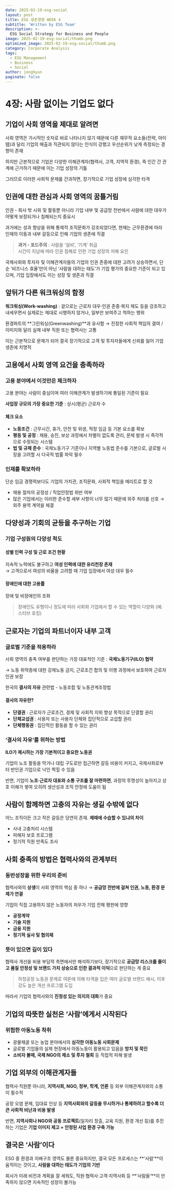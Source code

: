 ```yaml
---
date: 2025-02-19-esg-social
layout: post
title: ESG 생존경영 WEEK 4
subtitle: 'Written by ESG Team'
description: >-
  ESG Social Strategy for Business and People
image: 2025-02-19-esg-social/thumb.png
optimized_image: 2025-02-19-esg-social/thumb.png
category: Corporate Analysis
tags:
  - ESG Management
  - Business
  - Social
author: jonghyun  
paginate: false
---
```

# 4장: 사람 없이는 기업도 없다  
## 기업이 사회 영역을 제대로 알려면  

사회 영역은 가시적인 숫자로 바로 나타나지 않기 때문에 다른 재무적 요소들(전략, 아이템)과 달리 기업의 매출과 직관되지 않다는 인식이 강했고 우선순위가 낮게 측정되는 경향이 존재  

하지만 근본적으로 기업은 다양한 이해관계자(협력사, 고객, 지역적 환경), 즉 인간 간 관계에 근거하기 때문에 이는 기업 성장의 기틀  

그러므로 이러한 사회적 문제를 간과하면, 장기적으로 기업 성장에 심각한 타격  

## 인권에 대한 관심과 사회 영역의 꿈틀거림  

인권 - 회사 밖 시위 및 활동뿐 아니라 기업 내부 및 공급망 전반에서 사람에 대한 대우가 어떻게 보장되거나 침해되는지 중요시  

과거에는 성과 향상을 위해 통제적 조직문화가 강조되었다면, 현재는 근무환경에 따라 인재의 이동과 내부 갈등으로 인해 기업의 생존에 직결  

> **과거 - 포드주의** : 사람을 ‘설비’, ‘기계‘ 취급  
> 시간이 지남에 따라 인권 침해로 인한 기업 성장의 저해 요인  

국제사회와 투자자 및 이해관계자들의 기업의 인권 존중에 대한 고려가 상승하면서, 단순 ‘비즈니스 효율’만이 아닌 ‘사람을 대하는 태도’가 기업 평가의 중요한 기준이 되고 있으며, 기업 입장에서도 이는 성장 및 생존과 직결  

## 앞뒤가 다른 워크워싱의 함정  

**워크워싱(Work-washing)** : 겉으로는 근로자 대우·인권 존중·복지 제도 등을 강조하고 내세우면서 실제로는 제대로 시행하지 않거나, 일부만 보여주고 척하는 행위  

환경파트의 **그린워싱(Greenwashing)**과 유사함 → 진정한 사회적 책임의 결여 / 이미지와 달리 실제 내부 직원 또는 협력사는 고통  

이는 근본적으로 문제가 되어 결국 장기적으로 고객 및 투자자들에게 신뢰를 잃어 기업 생존에 치명적  

## 고용에서 사회 영역 요건을 충족하라  

### 고용 분야에서 이것만은 체크하자  

고용 분야는 사람이 중심이며 여러 이해관계가 발생하기에 통일된 기준이 필요  

**사업장 규모의 가장 중요한 기준** : 상시(평균) 근로자 수  

#### 체크 요소  
- **노동조건** : 근무시간, 휴가, 안전 및 위생, 적정 임금 등 기본 요소를 확보  
- **평등 및 공정** : 채용, 승진, 보상 과정에서 차별이 없도록 관리, 문제 발생 시 즉각적으로 수정되는 시스템  
- **법 및 규제 준수** : 국제노동기구 기준이나 지역별 노동법 준수를 기본으로, 글로벌 시장을 고려할 시 다국적 법률 파악 필수  

### 인재를 확보하라  

단순 임금 경쟁력보다도 기업의 가치관, 조직문화, 사회적 책임을 메리트로 할 것  

- 채용 절차의 공정성 / 직업안정법 위반 여부  
- 많은 기업에서는 이러한 준수할 세부 사항이 너무 많기 때문에 외주 처리를 선호 → 외주 용역 계약을 체결  

## 다양성과 기회의 균등을 추구하는 기업  

### 기업 구성원의 다양성 척도  

#### 성별 인력 구성 및 근로 조건 현황  
지속적 노력에도 불구하고 **여성 인력에 대한 유리천장 존재**  
→ 고객으로서 여성의 비율을 고려할 때 기업 입장에서 여성 대우 필수  

#### 장애인에 대한 고용률  
장애 및 비장애인의 조화  

> 장애인도 유형이나 정도에 따라 사회와 기업에서 할 수 있는 역할이 다양화 (예: 스티브 호킹)  

## 근로자는 기업의 파트너이자 내부 고객  

### 글로벌 기준을 적용하라  

사회 영역의 충족 여부를 판단하는 가장 대표적인 기준 : **국제노동기구(ILO) 협약**  

→ 노동 취약층에 대한 강제노동 금지, 근로조건 합의 및 이행 과정에서 보호하여 근로자 인권 보장  

한국의 **결사의 자유** 관련법 - 노동조합 및 노동관계조정법  

#### 결사의 자유란?  
- **단결권** : 근로자가 근로조건, 경제 및 사회적 지위 향상 목적으로 단결할 권리  
- **단체교섭권** : 사용자 또는 사용자 단체와 집단적으로 교섭할 권리  
- **단체행동권** : 집단적인 활동을 할 수 있는 권리  

### ‘결사의 자유’를 위하는 방법  

**ILO가 제시하는 가장 기본적이고 중요한 노동권**  

기업이 노조 활동을 막거나 대립 구도로만 접근하면 갈등 비용이 커지고, 국제사회로부터 반인권 기업으로 낙인 찍힐 수 있음  

반면, 기업이 **노조·근로자 대표와 소통 구조를 잘 마련하면**, 과정의 투명성이 높아지고 상호 이해가 쌓여 오히려 생산성과 조직 안정에 도움이 됨  

## 사람이 함께하면 고충의 자유는 생길 수밖에 없다  

어느 조직이든 크고 작은 갈등은 당연히 존재. **제때에 수습할 수 있냐의 차이**  

- 사내 고충처리 시스템  
- 피해자 보호 프로그램  
- 정기적 직원 만족도 조사  

## 사회 충족의 방법은 협력사와의 관계부터  

### 동반성장을 위한 우리의 준비  

협력사와의 **상생**이 사회 영역의 핵심 중 하나 → **공급망 전반에 걸쳐 인권, 노동, 환경 문제가 연결**  

기업이 직접 고용하지 않은 노동자의 처우가 기업 전체 평판에 영향  

- **공정계약**  
- **기술 지원**  
- **금융 지원**  
- **정기적 실사 및 협의체**  

### 뜻이 있으면 길이 있다  

협력사 개선을 비용 부담적 측면에서만 해석하기보다, 장기적으로 **공급망 리스크를 줄이고 품질 안정성 및 브랜드 가치 상승으로 인한 결과적 이익**으로 판단하는 게 중요  

> 하청공장 노동권 문제로 여론에 의해 타격을 입은 여러 글로벌 브랜드 예시, 이후 강도 높은 개선 프로그램 도입  

따라서 기업의 협력사와의 **진정성 있는 의지의 대화**가 중요  

## 기업의 따뜻한 실천은 ‘사람’에게서 시작된다  

### 위험한 아동노동 착취  

- 광물채굴 또는 농업 분야에서의 **심각한 아동노동 사회문제**  
- 글로벌 기업들의 실제 현장에서 아동노동이 활용되고 있음을 **방치 및 묵인**  
- **소비자 불매, 국제 NGO의 제소 및 투자 철회** 등 직접적 피해 발생  

## 기업 외부의 이해관계자들  

협력사·직원뿐 아니라, **지역사회, NGO, 정부, 학계, 언론** 등 외부 이해관계자와의 소통이 필수적  

공장 오염 문제, 임대료 인상 등 **지역사회와의 갈등을 무시하거나 통제하려고 할수록 더 큰 사회적 비난과 비용 발생**  

반면, **지역사회나 NGO와 공동 프로젝트**(일자리 창출, 교육 지원, 환경 개선 등)를 추진하는 기업은 **기업 이미지 제고 + 안정된 사업 환경 구축 가능**  

## 결국은 ‘사람’이다  

ESG 중 환경과 지배구조 영역도 물론 중요하지만, 결국 모든 프로세스는 **‘사람’**이 움직이는 것이고, **사람을 대하는 태도가 기업의 기반**  

회사가 미래 비전과 계획을 잘 세워도, 직원·협력사·고객·지역사회 등 **‘사람들’**이 만족하지 않으면 지속적인 성장이 불가능  
